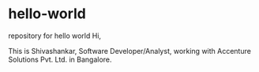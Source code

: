 # hello-world
repository for hello world
Hi,

This is Shivashankar, Software Developer/Analyst, working with Accenture Solutions Pvt. Ltd. in Bangalore. 
